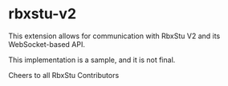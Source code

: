 # rbxstu-v2

This extension allows for communication with RbxStu V2 and its WebSocket-based API.

This implementation is a sample, and it is not final.

Cheers to all RbxStu Contributors